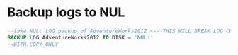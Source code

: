 # Backup logs to NUL  

```sql
--take NUL: LOG backup of AdventureWorks2012 <---THIS WILL BREAK LOG CHAIN
BACKUP LOG AdventureWorks2012 TO DISK = 'NUL:'
--WITH COPY_ONLY
```
